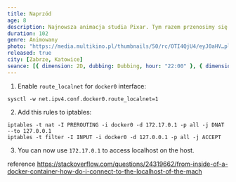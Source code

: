 ```yaml
---
title: Naprzód
age: 8
description: Najnowsza animacja studia Pixar. Tym razem przenosimy się do współczesnego świata zamieszkiwanego przez fantastyczne, bajkowe stworzenia. Razem z dwoma braćmi wyruszymy na niesamowicie zakręconą podróż w poszukiwaniu... magii!
duration: 102
genre: Animowany
photo: "https://media.multikino.pl/thumbnails/50/rc/OTI4QjU4/eyJ0aHV…ploads/images/films_and_events/naprzod-plakat_72ad32dc1f.jpg"
released: true
city: [Zabrze, Katowice]
seance: [{ dimension: 2D, dubbing: Dubbing, hour: "22:00" }, { dimension: 3D, dubbing: Dubbing, hour: "22:00" }]
---
```


<!-- @format -->

1. Enable `route_localnet` for `docker0` interface:

```
sysctl -w net.ipv4.conf.docker0.route_localnet=1
```

2. Add this rules to iptables:

```
iptables -t nat -I PREROUTING -i docker0 -d 172.17.0.1 -p all -j DNAT --to 127.0.0.1
iptables -t filter -I INPUT -i docker0 -d 127.0.0.1 -p all -j ACCEPT
```

3. You can now use `172.17.0.1` to access localhost on the host.

reference https://stackoverflow.com/questions/24319662/from-inside-of-a-docker-container-how-do-i-connect-to-the-localhost-of-the-mach
